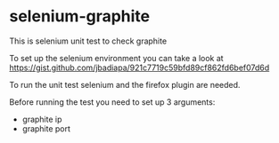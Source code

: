 # selenium-graphite

This is selenium unit test to check graphite

To set up the selenium environment you can take a look at
https://gist.github.com/jbadiapa/921c7719c59bfd89cf862fd6bef07d6d

To run the unit test selenium and the firefox plugin are needed.

Before running the test you need to set up 3 arguments:
- graphite ip
- graphite port
